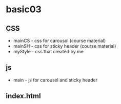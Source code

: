 # basic03
## CSS
* mainCS - css for carousol (course material) 
* mainSH - css for sticky header (course material)
* myStyle - css that created by me

## js
* main - js for carousel and sticky header

## index.html 